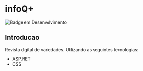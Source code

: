 # infoQ+
![Badge em Desenvolvimento](https://img.shields.io/static/v1?label=STATUS&message=FINALIZADO&color=GREEN&style=for-the-badge)
## Introducao
Revista digital de variedades. Utilizando as seguintes tecnologias:
* ASP.NET
* CSS